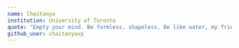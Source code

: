 ```yaml
---
name: Chaitanya
institution: University of Toronto 
quote: "Empty your mind. Be formless, shapeless. Be like water, my friend."
github_user: chaitanyavp
---
```


